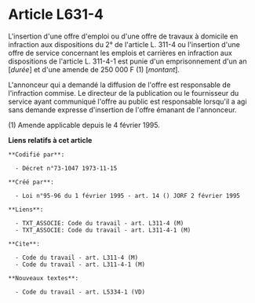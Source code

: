 # Article L631-4

L'insertion d'une offre d'emploi ou d'une offre de travaux à domicile en infraction aux dispositions du 2° de l'article L.
311-4 ou l'insertion d'une offre de service concernant les emplois et carrières en infraction aux dispositions de l'article
L. 311-4-1 est punie d'un emprisonnement d'un an [*durée*] et d'une amende de 250 000 F (1) [*montant*].

L'annonceur qui a demandé la diffusion de l'offre est responsable de l'infraction commise. Le directeur de la publication ou
le fournisseur du service ayant communiqué l'offre au public est responsable lorsqu'il a agi sans demande expresse
d'insertion de l'offre émanant de l'annonceur.

(1) Amende applicable depuis le 4 février 1995.

**Liens relatifs à cet article**

	**Codifié par**:

	  - Décret n°73-1047 1973-11-15

	**Créé par**:

	  - Loi n°95-96 du 1 février 1995 - art. 14 () JORF 2 février 1995

	**Liens**:

	  - TXT_ASSOCIE: Code du travail - art. L311-4 (M)
	  - TXT_ASSOCIE: Code du travail - art. L311-4-1 (M)

	**Cite**:

	  - Code du travail - art. L311-4 (M)
	  - Code du travail - art. L311-4-1 (M)

	**Nouveaux textes**:

	  - Code du travail - art. L5334-1 (VD)
